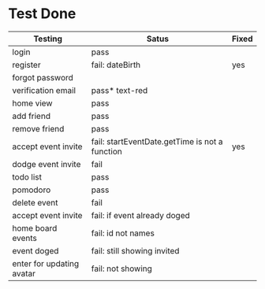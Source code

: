 # Test Done

| Testing | Satus | Fixed |
|---------|-------|-------|
| login  | pass  |     |
| register | fail: dateBirth |  yes   |
| forgot password |   |     |
| verification email | pass* text-red  |     |
| home view | pass  |     |
| add friend | pass  |     |
| remove friend | pass  |     |
| accept event invite | fail: startEventDate.getTime is not a function | yes |
| dodge event invite | fail  |     |
| todo list | pass  |     |
| pomodoro | pass  |     |
| delete event | fail |   |
| accept event invite | fail: if event already doged |  |
| home board events | fail: id not names | | 
| event doged | fail: still showing invited | |
| enter for updating avatar | fail: not showing | |
